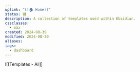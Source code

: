 ```yaml
---
uplink: "[[🏠 Home]]"
status: 🟩
description: A collection of templates used within Obsidian.
cssclasses:
  - max
created: 2024-08-30
modified: 2024-08-30
aliases: 
tags:
  - dashboard
---
```

![[Templates - All]]